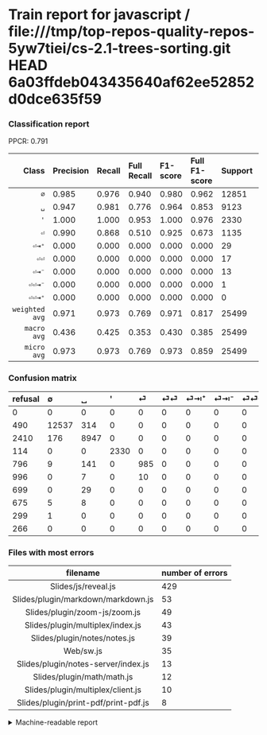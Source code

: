 # Train report for javascript / file:///tmp/top-repos-quality-repos-5yw7tiei/cs-2.1-trees-sorting.git HEAD 6a03ffdeb043435640af62ee52852d0dce635f59

### Classification report

PPCR: 0.791

| Class | Precision | Recall | Full Recall | F1-score | Full F1-score | Support | Full Support | PPCR |
|------:|:----------|:-------|:------------|:---------|:---------|:--------|:-------------|:-----|
| `∅` | 0.985| 0.976| 0.940| 0.980| 0.962| 12851| 13341| 0.963 |
| `␣` | 0.947| 0.981| 0.776| 0.964| 0.853| 9123| 11533| 0.791 |
| `'` | 1.000| 1.000| 0.953| 1.000| 0.976| 2330| 2444| 0.953 |
| `⏎` | 0.990| 0.868| 0.510| 0.925| 0.673| 1135| 1931| 0.588 |
| `⏎⇥⁺` | 0.000| 0.000| 0.000| 0.000| 0.000| 29| 728| 0.040 |
| `⏎⏎` | 0.000| 0.000| 0.000| 0.000| 0.000| 17| 1013| 0.017 |
| `⏎⇥⁻` | 0.000| 0.000| 0.000| 0.000| 0.000| 13| 688| 0.019 |
| `⏎⏎⇥⁻` | 0.000| 0.000| 0.000| 0.000| 0.000| 1| 300| 0.003 |
| `⏎⏎⇥⁺` | 0.000| 0.000| 0.000| 0.000| 0.000| 0| 266| 0.000 |
| `weighted avg` | 0.971| 0.973| 0.769| 0.971| 0.817| 25499| 32244| 0.791 |
| `macro avg` | 0.436| 0.425| 0.353| 0.430| 0.385| 25499| 32244| 0.791 |
| `micro avg` | 0.973| 0.973| 0.769| 0.973| 0.859| 25499| 32244| 0.791 |

### Confusion matrix

|refusal|  ∅| ␣| '| ⏎| ⏎⏎| ⏎⇥⁺| ⏎⇥⁻| ⏎⏎⇥⁻| ⏎⏎⇥⁺| 
|:---|:---|:---|:---|:---|:---|:---|:---|:---|:---|
|0 |0 |0 |0 |0 |0 |0 |0 |0 |0 |
|490 |12537 |314 |0 |0 |0 |0 |0 |0 |0 |
|2410 |176 |8947 |0 |0 |0 |0 |0 |0 |0 |
|114 |0 |0 |2330 |0 |0 |0 |0 |0 |0 |
|796 |9 |141 |0 |985 |0 |0 |0 |0 |0 |
|996 |0 |7 |0 |10 |0 |0 |0 |0 |0 |
|699 |0 |29 |0 |0 |0 |0 |0 |0 |0 |
|675 |5 |8 |0 |0 |0 |0 |0 |0 |0 |
|299 |1 |0 |0 |0 |0 |0 |0 |0 |0 |
|266 |0 |0 |0 |0 |0 |0 |0 |0 |0 |

### Files with most errors

| filename | number of errors|
|:----:|:-----|
| Slides/js/reveal.js | 429 |
| Slides/plugin/markdown/markdown.js | 53 |
| Slides/plugin/zoom-js/zoom.js | 49 |
| Slides/plugin/multiplex/index.js | 43 |
| Slides/plugin/notes/notes.js | 39 |
| Web/sw.js | 35 |
| Slides/plugin/notes-server/index.js | 13 |
| Slides/plugin/math/math.js | 12 |
| Slides/plugin/multiplex/client.js | 10 |
| Slides/plugin/print-pdf/print-pdf.js | 8 |

<details>
    <summary>Machine-readable report</summary>
```json
{
  "cl_report": {"\u0027": {"f1-score": 1.0, "precision": 1.0, "recall": 1.0, "support": 2330}, "macro avg": {"f1-score": 0.4298654404389638, "precision": 0.43579076334684497, "recall": 0.42490173487803884, "support": 25499}, "micro avg": {"f1-score": 0.9725479430565904, "precision": 0.9725479430565904, "recall": 0.9725479430565904, "support": 25499}, "weighted avg": {"f1-score": 0.9713478283848959, "precision": 0.9707365065826378, "recall": 0.9725479430565904, "support": 25499}, "\u2205": {"f1-score": 0.9802572422690489, "precision": 0.9849937146448774, "recall": 0.9755661038051513, "support": 12851}, "\u23ce": {"f1-score": 0.9248826291079811, "precision": 0.9899497487437185, "recall": 0.8678414096916299, "support": 1135}, "\u23ce\u21e5\u207a": {"f1-score": 0.0, "precision": 0.0, "recall": 0.0, "support": 29}, "\u23ce\u21e5\u207b": {"f1-score": 0.0, "precision": 0.0, "recall": 0.0, "support": 13}, "\u23ce\u23ce": {"f1-score": 0.0, "precision": 0.0, "recall": 0.0, "support": 17}, "\u23ce\u23ce\u21e5\u207a": {"f1-score": 0.0, "precision": 0.0, "recall": 0.0, "support": 0}, "\u23ce\u23ce\u21e5\u207b": {"f1-score": 0.0, "precision": 0.0, "recall": 0.0, "support": 1}, "\u2423": {"f1-score": 0.9636490925736442, "precision": 0.9471734067330086, "recall": 0.9807081004055683, "support": 9123}},
  "cl_report_full": {"\u0027": {"f1-score": 0.9761206535400083, "precision": 1.0, "recall": 0.953355155482815, "support": 2444}, "macro avg": {"f1-score": 0.38490833280188397, "precision": 0.43579076334684497, "recall": 0.35321800766316536, "support": 32244}, "micro avg": {"f1-score": 0.858943941256949, "precision": 0.9725479430565904, "recall": 0.7691043294876566, "support": 32244}, "weighted avg": {"f1-score": 0.8173484714210089, "precision": 0.8814087895966141, "recall": 0.7691043294876566, "support": 32244}, "\u2205": {"f1-score": 0.9618320610687022, "precision": 0.9849937146448774, "recall": 0.9397346525747695, "support": 13341}, "\u23ce": {"f1-score": 0.6732740943267258, "precision": 0.9899497487437185, "recall": 0.5100983946141895, "support": 1931}, "\u23ce\u21e5\u207a": {"f1-score": 0.0, "precision": 0.0, "recall": 0.0, "support": 728}, "\u23ce\u21e5\u207b": {"f1-score": 0.0, "precision": 0.0, "recall": 0.0, "support": 688}, "\u23ce\u23ce": {"f1-score": 0.0, "precision": 0.0, "recall": 0.0, "support": 1013}, "\u23ce\u23ce\u21e5\u207a": {"f1-score": 0.0, "precision": 0.0, "recall": 0.0, "support": 266}, "\u23ce\u23ce\u21e5\u207b": {"f1-score": 0.0, "precision": 0.0, "recall": 0.0, "support": 300}, "\u2423": {"f1-score": 0.8529481862815196, "precision": 0.9471734067330086, "recall": 0.7757738662967137, "support": 11533}},
  "ppcr": 0.7908137948145392
}
```
</details>
